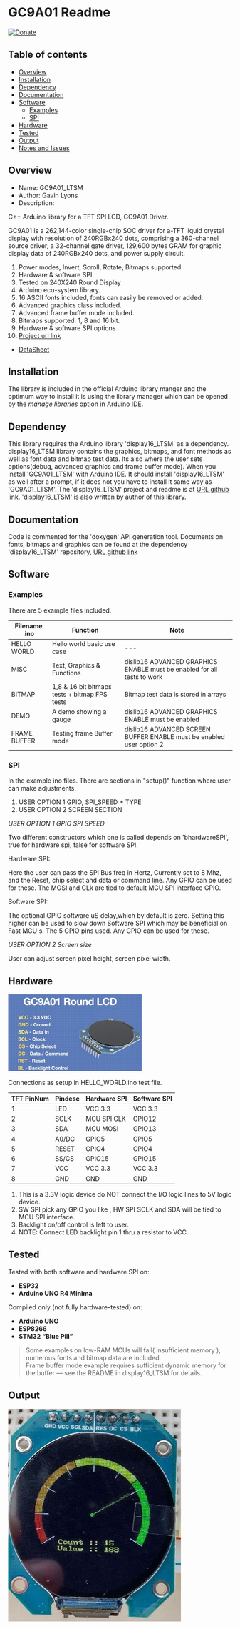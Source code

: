 # GC9A01 Readme

[![Donate](https://img.shields.io/badge/Donate-PayPal-green.svg)](https://www.paypal.com/paypalme/whitelight976)

## Table of contents

* [Overview](#overview)
* [Installation](#installation)
* [Dependency](#dependency)
* [Documentation](#documentation)
* [Software](#software)
	* [Examples](#examples)
	* [SPI](#spi)
* [Hardware](#hardware)
* [Tested](#tested)
* [Output](#output)
* [Notes and Issues](#notes-and-issues)

## Overview

* Name: GC9A01_LTSM
* Author: Gavin Lyons
* Description:

C++ Arduino library for a TFT SPI LCD, GC9A01 Driver.

GC9A01 is a 262,144-color single-chip SOC driver for a-TFT liquid crystal display with resolution of
240RGBx240 dots, comprising a 360-channel source driver, a 32-channel gate driver, 129,600 bytes
GRAM for graphic display data of 240RGBx240 dots, and power supply circuit.

1. Power modes, Invert, Scroll, Rotate, Bitmaps supported.
2. Hardware & software SPI
3. Tested on 240X240 Round Display
4. Arduino eco-system library.
5. 16 ASCII fonts included, fonts can easily be removed or added.
6. Advanced graphics class included.
7. Advanced frame buffer mode included.
8. Bitmaps supported: 1, 8 and 16 bit.
9. Hardware & software SPI options
10. [Project url link](https://github.com/gavinlyonsrepo/GC9A01_LTSM)

* [DataSheet](https://buydisplay.com/download/ic/GC9A01A.pdf)

## Installation

The library is included in the official Arduino library manger and the optimum way to install it is using the library manager which can be opened by the *manage libraries* option in Arduino IDE. 

## Dependency

This library requires the Arduino library 'display16_LTSM' as a dependency. display16_LTSM library contains
the graphics, bitmaps, and font methods as well as font data and bitmap test data. Its also 
where the user sets options(debug, advanced graphics and frame buffer mode).
When you install 'GC9A01_LTSM' with Arduino IDE. It should install 'display16_LTSM' as well after 
a prompt, if it does not you have to install it same way as 'GC9A01_LTSM'.
The 'display16_LTSM' project and readme is at [URL github link.](https://github.com/gavinlyonsrepo/display16_LTSM)
'display16_LTSM' is also written by author of this library. 

## Documentation

Code is commented for the 'doxygen' API generation tool.
Documents on fonts, bitmaps and graphics can be found at 
the dependency 'display16_LTSM' repository, [URL github link](https://github.com/gavinlyonsrepo/display16_LTSM)

## Software

### Examples

There are 5 example files included.

| Filename .ino | Function  | Note |
| --- | --- | --- |
| HELLO WORLD | Hello world basic use case | --- |
| MISC| Text, Graphics & Functions | dislib16 ADVANCED GRAPHICS ENABLE must be enabled for all tests to work|
| BITMAP| 1,8 & 16 bit bitmaps tests + bitmap FPS tests| Bitmap test data is stored in arrays |
| DEMO| A demo showing a gauge | dislib16 ADVANCED GRAPHICS ENABLE must be enabled |
| FRAME BUFFER | Testing frame Buffer mode | dislib16 ADVANCED SCREEN BUFFER ENABLE must be enabled user option 2 |

### SPI

In the example ino files. There are sections in "setup()" function
where user can make adjustments.

1. USER OPTION 1 GPIO, SPI_SPEED + TYPE
2. USER OPTION 2 SCREEN SECTION


*USER OPTION 1 GPIO SPI SPEED*

Two different constructors which one is called depends on 'bhardwareSPI', 
true for hardware spi, false for software SPI.

Hardware SPI:

Here the user can pass the SPI Bus freq in Hertz, Currently set to 8 Mhz,
and the Reset, chip select and data or command line. Any GPIO can be used for these.
The MOSI and CLk are tied to default MCU SPI interface GPIO.

Software SPI:

The optional GPIO software uS delay,which by default is zero.
Setting this higher can be used to slow down Software SPI
which may be beneficial on Fast MCU's.
The 5 GPIO pins used. Any GPIO can be used for these.

*USER OPTION 2 Screen size*

User can adjust screen pixel height, screen pixel width.


## Hardware

[![pic ](https://github.com/gavinlyonsrepo/displaylib_16bit_PICO/blob/main/extra/image/gc1.png)](https://github.com/gavinlyonsrepo/displaylib_16bit_PICO/blob/main/extra/image/gc1.png)

Connections as setup in HELLO_WORLD.ino  test file.

| TFT PinNum | Pindesc | Hardware SPI | Software SPI |
| --- | --- | --- | --- |
| 1 | LED | VCC 3.3 | VCC 3.3|
| 2 | SCLK | MCU SPI CLK | GPIO12 |
| 3 | SDA | MCU MOSI | GPIO13 |
| 4 | A0/DC | GPIO5 | GPIO5 |
| 5 | RESET | GPIO4 | GPIO4 |
| 6 | SS/CS | GPIO15 | GPIO15 |
| 7 | VCC | VCC 3.3 | VCC 3.3|
| 8 | GND | GND | GND |


1. This is a 3.3V logic device do NOT connect the I/O logic lines to 5V logic device.
2. SW SPI pick any GPIO you like , HW SPI SCLK and SDA will be tied to MCU SPI interface.
3. Backlight on/off control is left to user.
4. NOTE: Connect LED backlight pin 1 thru a resistor to VCC.

## Tested

Tested with both software and hardware SPI on:

- **ESP32**
- **Arduino UNO R4 Minima**  
 
Compiled only (not fully hardware-tested) on:

- **Arduino UNO**
- **ESP8266**
- **STM32 “Blue Pill”**

> Some examples on low-RAM MCUs will fail( insufficient memory ), numerous fonts and bitmap data are included.  
> Frame buffer mode example requires sufficient dynamic memory for the buffer — see the README in display16_LTSM for details.


## Output

[![ Demo pic ](https://github.com/gavinlyonsrepo/displaylib_16bit_PICO/blob/main/extra/image/gc2.jpg)](https://github.com/gavinlyonsrepo/displaylib_16bit_PICO/blob/main/extra/image/gc2.jpg)
